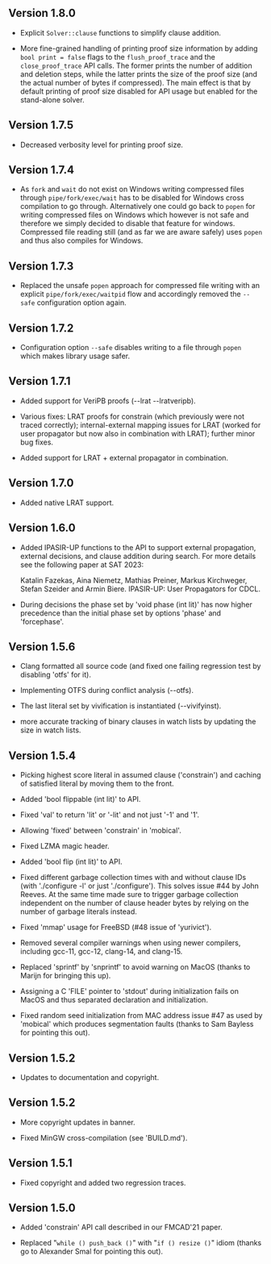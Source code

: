 Version 1.8.0
-------------

- Explicit `Solver::clause` functions to simplify clause addition.

- More fine-grained handling of printing proof size information by
  adding `bool print = false` flags to the `flush_proof_trace` and
  the `close_proof_trace` API calls.  The former prints the number
  of addition and deletion steps, while the latter prints the size
  of the proof size (and the actual number of bytes if compressed).
  The main effect is that by default printing of proof size disabled
  for API usage but enabled for the stand-alone solver.

Version 1.7.5
-------------

- Decreased verbosity level for printing proof size.

Version 1.7.4
-------------

- As `fork` and `wait` do not exist on Windows writing compressed files
  through `pipe/fork/exec/wait` has to be disabled for Windows cross
  compilation to go through.  Alternatively one could go back to `popen`
  for writing compressed files on Windows which however is not safe and
  therefore we simply decided to disable that feature for windows.
  Compressed file reading still (and as far we are aware safely) uses
  `popen` and thus also compiles for Windows.

Version 1.7.3
-------------

- Replaced the unsafe `popen` approach for compressed file writing
  with an explicit `pipe/fork/exec/waitpid` flow and accordingly
  removed the `--safe` configuration option again.

Version 1.7.2
-------------

- Configuration option `--safe` disables writing to a file
  through `popen` which makes library usage safer.

Version 1.7.1
-------------

 - Added support for VeriPB proofs (--lrat --lratveripb).

 - Various fixes: LRAT proofs for constrain (which previously were
   not traced correctly); internal-external mapping issues for LRAT
   (worked for user propagator but now also in combination with LRAT);
   further minor bug fixes.

 - Added support for LRAT + external propagator in combination.

Version 1.7.0
-------------

 - Added native LRAT support.

Version 1.6.0
-------------

  - Added IPASIR-UP functions to the API to support external propagation,
    external decisions, and clause addition during search.
    For more details see the following paper at SAT 2023:

    Katalin Fazekas, Aina Niemetz, Mathias Preiner, Markus Kirchweger,
    Stefan Szeider and Armin Biere. IPASIR-UP: User Propagators for CDCL.

  - During decisions the phase set by 'void phase (int lit)' has now
    higher precedence than the initial phase set by options 'phase' and
    'forcephase'.

Version 1.5.6
-------------

 - Clang formatted all source code (and fixed one failing regression
   test by disabling 'otfs' for it).

 - Implementing OTFS during conflict analysis (--otfs).

 - The last literal set by vivification is instantiated (--vivifyinst).

 - more accurate tracking of binary clauses in watch lists by updating
   the size in watch lists.

Version 1.5.4
-------------

- Picking highest score literal in assumed clause ('constrain')
  and caching of satisfied literal by moving them to the front.

- Added 'bool flippable (int lit)' to API.

- Fixed 'val' to return 'lit' or '-lit' and not just '-1' and '1'.

- Allowing 'fixed' between 'constrain' in 'mobical'.

- Fixed LZMA magic header.

- Added 'bool flip (int lit)' to API.

- Fixed different garbage collection times with and without
  clause IDs (with './configure -l' or just './configure').
  This solves issue #44 by John Reeves.  At the same time
  made sure to trigger garbage collection independent on the
  number of clause header bytes by relying on the number of
  garbage literals instead.

- Fixed 'mmap' usage for FreeBSD (#48 issue of 'yurivict').

- Removed several compiler warnings when using newer compilers,
  including gcc-11, gcc-12, clang-14, and clang-15.

- Replaced 'sprintf' by 'snprintf' to avoid warning on MacOS
  (thanks to Marijn for bringing this up).

- Assigning a C 'FILE' pointer to 'stdout' during initialization
  fails on MacOS and thus separated declaration and initialization.

- Fixed random seed initialization from MAC address issue #47
  as used by 'mobical' which produces segmentation faults
  (thanks to Sam Bayless for pointing this out).

Version 1.5.2
-------------

- Updates to documentation and copyright.

Version 1.5.2
-------------

- More copyright updates in banner.

- Fixed MinGW cross-compilation (see 'BUILD.md').

Version 1.5.1
-------------

- Fixed copyright and added two regression traces.

Version 1.5.0
-------------

- Added 'constrain' API call described in our FMCAD'21 paper.

- Replaced "`while () push_back ()`" with "`if () resize ()`" idiom
  (thanks go to Alexander Smal for pointing this out).
